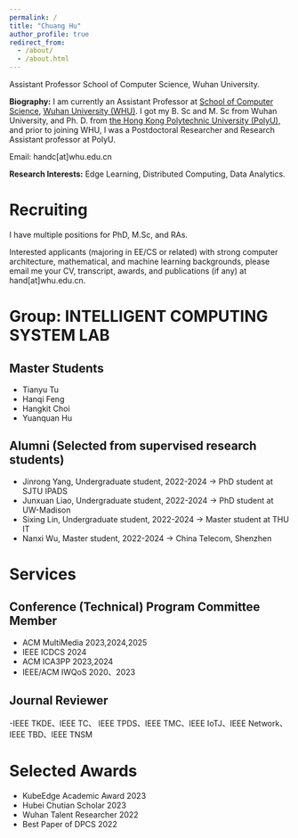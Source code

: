 ```yaml
---
permalink: /
title: "Chuang Hu"
author_profile: true
redirect_from: 
  - /about/
  - /about.html
---
```


Assistant Professor 
School of Computer Science, Wuhan University.

**Biography:**
I am currently an Assistant Professor at [School of Computer Science](https://cs.whu.edu.cn/), [Wuhan University (WHU)](https://www.whu.edu.cn/). I got my B. Sc and M. Sc from Wuhan University, and Ph. D. from [the Hong Kong Polytechnic University (PolyU)](https://www.polyu.edu.hk/), and prior to joining WHU, I was a Postdoctoral Researcher and Research Assistant professor at PolyU. 

Email: handc[at]whu.edu.cn

**Research Interests:**
Edge Learning, Distributed Computing, Data Analytics.

<!--建议修改，目前照抄！！-->

Recruiting
======
I have multiple positions for PhD, M.Sc, and RAs.

Interested applicants (majoring in EE/CS or related) with strong computer architecture, mathematical, and machine learning backgrounds, please email me your CV, transcript, awards, and publications (if any) at hand[at]whu.edu.cn.


Group: INTELLIGENT COMPUTING SYSTEM LAB
======

<!--Ph.D. Students-->

Master Students
------
- Tianyu Tu
- Hanqi Feng
- Hangkit Choi
- Yuanquan Hu

<!--Research Assistants-->

<!--本科生具体指导时间！！-->

Alumni (Selected from supervised research students)
------
- Jinrong Yang, Undergraduate student, 2022-2024 -> PhD student at SJTU IPADS 
- Junxuan Liao, Undergraduate student, 2022-2024 -> PhD student at UW-Madison
- Sixing Lin, Undergraduate student, 2022-2024 -> Master student at THU IT
- Nanxi Wu, Master student, 2022-2024 -> China Telecom, Shenzhen

Services
======

Conference (Technical) Program Committee Member
------
- ACM MultiMedia 2023,2024,2025
- IEEE ICDCS 2024
- ACM ICA3PP 2023,2024
- IEEE/ACM IWQoS 2020、2023

Journal Reviewer
------
-IEEE TKDE、IEEE TC、 IEEE TPDS、IEEE TMC、IEEE IoTJ、IEEE Network、IEEE TBD、IEEE TNSM


<!--Organizing Committee Member-->


Selected Awards
======
<!--时间不限：奖学金，比赛获奖，企业奖项，-->
- KubeEdge Academic Award 2023
- Hubei Chutian Scholar 2023
- Wuhan Talent Researcher 2022
- Best Paper of DPCS 2022
